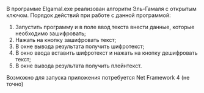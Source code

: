 В программе Elgamal.exe реализован алгоритм Эль-Гамаля с открытым ключом.
Порядок действий при работе с данной программой:
1. Запустить программу и в поле ввод текста внести данные, которые необходимо зашифровать;
2. Нажать на кнопку зашифровать текст;
3. В окне вывода результата получить шифротекст;
4. В окно ввода вставить шифротекст и нажать на кнопку дешифровать текст;
5. В окне вывода результата получить плейнтекст.

Возможно для запуска приложения потребуется Net Framework 4 (не точно)
